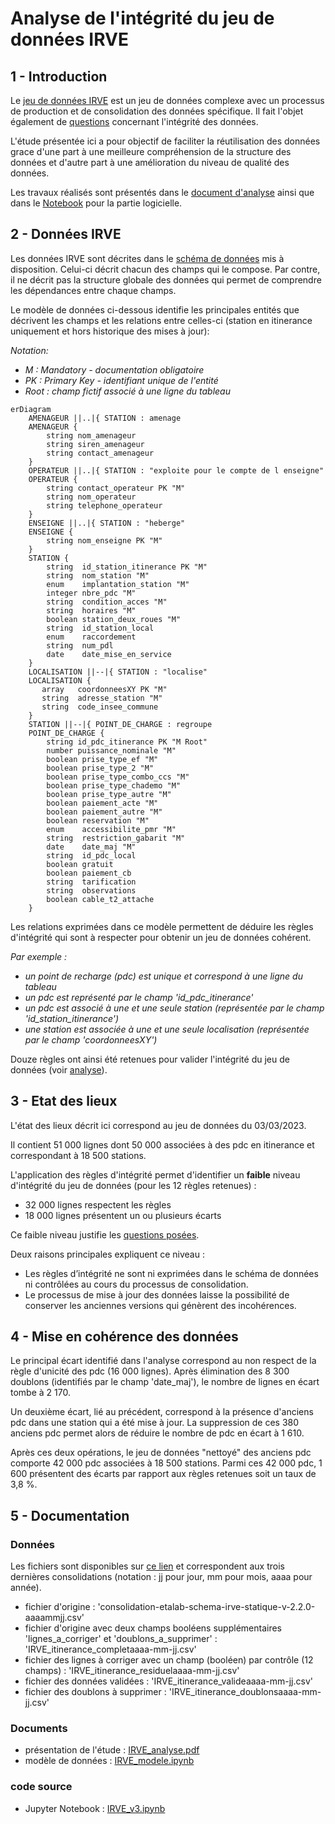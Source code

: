 # Analyse de l'intégrité du jeu de données IRVE

## 1 - Introduction

Le [jeu de données IRVE](https://doc.transport.data.gouv.fr/producteurs/infrastructures-de-recharge-de-vehicules-electriques-irve) est un jeu de données complexe avec un processus de production et de consolidation des données spécifique.
Il fait l'objet également de [questions](https://www.data.gouv.fr/fr/datasets/5448d3e0c751df01f85d0572/#/discussions) concernant l'intégrité des données.    

L'étude présentée ici a pour objectif de faciliter la réutilisation des données grace d'une part à une meilleure compréhension de la structure des données et d'autre part à une amélioration du niveau de qualité des données.

Les travaux réalisés sont présentés dans le [document d'analyse](https://github.com/loco-philippe/Environmental-Sensing/blob/main/python/Validation/irve/Analyse/IRVE_analyse.pdf) ainsi que dans le [Notebook](https://github.com/loco-philippe/Environmental-Sensing/blob/version-1/python/Validation/irve/Analyse/IRVE-v3.ipynb) pour la partie logicielle.

## 2 - Données IRVE

Les données IRVE sont décrites dans le [schéma de données](https://schema.data.gouv.fr/etalab/schema-irve-statique/2.2.0/documentation.html) mis à disposition. Celui-ci décrit chacun des champs qui le compose.
Par contre, il ne décrit pas la structure globale des données qui permet de comprendre les dépendances entre chaque champs.

Le modèle de données ci-dessous identifie les principales entités que décrivent les champs et les relations entre celles-ci (station en itinerance uniquement et hors historique des mises à jour):

*Notation:*

- *M : Mandatory - documentation obligatoire*
- *PK : Primary Key - identifiant unique de l'entité*
- *Root : champ fictif associé à une ligne du tableau*

```mermaid
erDiagram
    AMENAGEUR ||..|{ STATION : amenage
    AMENAGEUR {
        string nom_amenageur
        string siren_amenageur
        string contact_amenageur 
    }
    OPERATEUR ||..|{ STATION : "exploite pour le compte de l enseigne"
    OPERATEUR {
        string contact_operateur PK "M"
        string nom_operateur 
        string telephone_operateur 
    }
    ENSEIGNE ||..|{ STATION : "heberge"
    ENSEIGNE {
        string nom_enseigne PK "M" 
    }
    STATION {
        string  id_station_itinerance PK "M"
        string  nom_station "M"
        enum    implantation_station "M"
        integer nbre_pdc "M"
        string  condition_acces "M"
        string  horaires "M"
        boolean station_deux_roues "M"
        string  id_station_local
        enum    raccordement
        string  num_pdl
        date    date_mise_en_service 
    }
    LOCALISATION ||--|{ STATION : "localise"
    LOCALISATION {
       array   coordonneesXY PK "M"
       string  adresse_station "M"
       string  code_insee_commune 
    }
    STATION ||--|{ POINT_DE_CHARGE : regroupe
    POINT_DE_CHARGE {
        string id_pdc_itinerance PK "M Root"
        number puissance_nominale "M"
        boolean prise_type_ef "M"
        boolean prise_type_2 "M"
        boolean prise_type_combo_ccs "M"
        boolean prise_type_chademo "M"
        boolean prise_type_autre "M"
        boolean paiement_acte "M"
        boolean paiement_autre "M"
        boolean reservation "M"
        enum    accessibilite_pmr "M"
        string  restriction_gabarit "M"
        date    date_maj "M"
        string  id_pdc_local
        boolean gratuit
        boolean paiement_cb
        string  tarification
        string  observations
        boolean cable_t2_attache 
    }
```

Les relations exprimées dans ce modèle permettent de déduire les règles d'intégrité qui sont à respecter pour obtenir un jeu de données cohérent.

*Par exemple :*

- *un point de recharge (pdc) est unique et correspond à une ligne du tableau*
- *un pdc est représenté par le champ 'id_pdc_itinerance'*
- *un pdc est associé à une et une seule station (représentée par le champ 'id_station_itinerance')*
- *une station est associée à une et une seule localisation (représentée par le champ 'coordonneesXY')*

Douze règles ont ainsi été retenues pour valider l'intégrité du jeu de données (voir [analyse](https://github.com/loco-philippe/Environmental-Sensing/blob/main/python/Validation/irve/Analyse/IRVE_analyse.pdf)).

## 3 - Etat des lieux

L'état des lieux décrit ici correspond au jeu de données du 03/03/2023.

Il contient 51 000 lignes dont 50 000 associées à des pdc en itinerance et correspondant à 18 500 stations.

L'application des règles d'intégrité permet d'identifier un **faible** niveau d'intégrité du jeu de données (pour les 12 règles retenues) :

- 32 000 lignes respectent les règles
- 18 000 lignes présentent un ou plusieurs écarts

Ce faible niveau justifie les [questions posées](https://www.data.gouv.fr/fr/datasets/5448d3e0c751df01f85d0572/#/discussions).

Deux raisons principales expliquent ce niveau :

- Les règles d’intégrité ne sont ni exprimées dans le schéma de données ni contrôlées au cours du processus de consolidation.
- Le processus de mise à jour des données laisse la possibilité de conserver les anciennes versions qui génèrent des incohérences.

## 4 - Mise en cohérence des données

Le principal écart identifié dans l'analyse correspond au non respect de la règle d'unicité des pdc (16 000 lignes).
Après élimination des 8 300 doublons (identifiés par le champ 'date_maj'), le nombre de lignes en écart tombe à 2 170.

Un deuxième écart, lié au précédent, correspond à la présence d'anciens pdc dans une station qui a été mise à jour.
La suppression de ces 380 anciens pdc permet alors de réduire le nombre de pdc en écart à 1 610.

Après ces deux opérations, le jeu de données "nettoyé" des anciens pdc comporte 42 000 pdc associées à 18 500 stations.
Parmi ces 42 000 pdc, 1 600 présentent des écarts par rapport aux règles retenues soit un taux de 3,8 %.

## 5 - Documentation

### Données

Les fichiers sont disponibles sur [ce lien](https://github.com/loco-philippe/Environmental-Sensing/blob/main/python/Validation/irve/Analyse) et correspondent aux trois dernières consolidations (notation : jj pour jour, mm pour mois, aaaa pour année).

- fichier d'origine : 'consolidation-etalab-schema-irve-statique-v-2.2.0-aaaammjj.csv'
- fichier d'origine avec deux champs booléens supplémentaires 'lignes_a_corriger' et 'doublons_a_supprimer' : 'IRVE_itinerance_completaaaa-mm-jj.csv'
- fichier des lignes à corriger avec un champ (booléen) par contrôle (12 champs) : 'IRVE_itinerance_residuelaaaa-mm-jj.csv'
- fichier des données validées : 'IRVE_itinerance_valideaaaa-mm-jj.csv'
- fichier des doublons à supprimer : 'IRVE_itinerance_doublonsaaaa-mm-jj.csv'

### Documents

- présentation de l'étude : [IRVE_analyse.pdf](https://github.com/loco-philippe/Environmental-Sensing/blob/main/python/Validation/irve/Analyse/IRVE_analyse.pdf)
- modèle de données : [IRVE_modele.ipynb](https://github.com/loco-philippe/Environmental-Sensing/blob/main/python/Validation/irve/Analyse/IRVE_modele.ipynb)

### code source

- Jupyter Notebook : [IRVE_v3.ipynb](https://github.com/loco-philippe/Environmental-Sensing/blob/main/python/Validation/irve/Analyse/IRVE_v3.ipynb)
